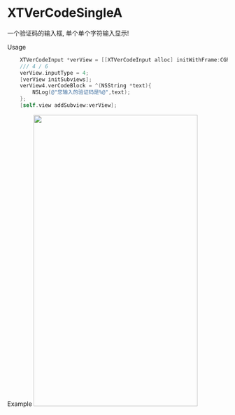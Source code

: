 # XTVerCodeSingleA
一个验证码的输入框, 单个单个字符输入显示!

Usage
```objectivec
    XTVerCodeInput *verView = [[XTVerCodeInput alloc] initWithFrame:CGRectMake(0, 190, self.view.frame.size.width, 82)];
    /// 4 / 6
    verView.inputType = 4;
    [verView initSubviews];
    verView4.verCodeBlock = ^(NSString *text){
        NSLog(@"您输入的验证码是%@",text);
    };
    [self.view addSubview:verView];
```

Example
<img src="http://ww1.sinaimg.cn/large/0060lm7Tly1fo7xrz2tgkg308w0ftb29.gif" width="375" height="667">

